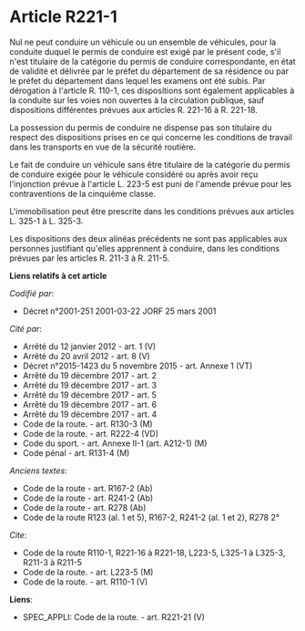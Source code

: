 # Article R221-1

Nul ne peut conduire un véhicule ou un ensemble de véhicules, pour la conduite duquel le permis de conduire est exigé par le
présent code, s'il n'est titulaire de la catégorie du permis de conduire correspondante, en état de validité et délivrée par
le préfet du département de sa résidence ou par le préfet du département dans lequel les examens ont été subis. Par
dérogation à l'article R. 110-1, ces dispositions sont également applicables à la conduite sur les voies non ouvertes à la
circulation publique, sauf dispositions différentes prévues aux articles R. 221-16 à R. 221-18.

La possession du permis de conduire ne dispense pas son titulaire du respect des dispositions prises en ce qui concerne les
conditions de travail dans les transports en vue de la sécurité routière.

Le fait de conduire un véhicule sans être titulaire de la catégorie du permis de conduire exigée pour le véhicule considéré
ou après avoir reçu l'injonction prévue à l'article L. 223-5 est puni de l'amende prévue pour les contraventions de la
cinquième classe.

L'immobilisation peut être prescrite dans les conditions prévues aux articles L. 325-1 à L. 325-3.

Les dispositions des deux alinéas précédents ne sont pas applicables aux personnes justifiant qu'elles apprennent à conduire,
dans les conditions prévues par les articles R. 211-3 à R. 211-5.

**Liens relatifs à cet article**

_Codifié par_:

  - Décret n°2001-251 2001-03-22 JORF 25 mars 2001

_Cité par_:

  - Arrêté du 12 janvier 2012 - art. 1 (V)
  - Arrêté du 20 avril 2012 - art. 8 (V)
  - Décret n°2015-1423 du 5 novembre 2015 - art. Annexe 1 (VT)
  - Arrêté du 19 décembre 2017 - art. 2
  - Arrêté du 19 décembre 2017 - art. 3
  - Arrêté du 19 décembre 2017 - art. 5
  - Arrêté du 19 décembre 2017 - art. 6
  - Arrêté du 19 décembre 2017 - art. 4
  - Code de la route. - art. R130-3 (M)
  - Code de la route. - art. R222-4 (VD)
  - Code du sport. - art. Annexe II-1 (art. A212-1) (M)
  - Code pénal - art. R131-4 (M)

_Anciens textes_:

  - Code de la route - art. R167-2 (Ab)
  - Code de la route - art. R241-2 (Ab)
  - Code de la route - art. R278 (Ab)
  - Code de la route R123 (al. 1 et 5), R167-2, R241-2 (al. 1 et 2), R278 2°

_Cite_:

  - Code de la route R110-1, R221-16 à R221-18, L223-5, L325-1 à L325-3, R211-3 à R211-5
  - Code de la route. - art. L223-5 (M)
  - Code de la route. - art. R110-1 (V)

**Liens**:

  - SPEC_APPLI: Code de la route. - art. R221-21 (V)
